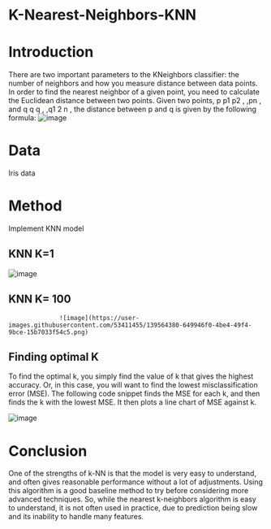 # K-Nearest-Neighbors-KNN

# Introduction

There are two important parameters to the KNeighbors classifier: the number of neighbors and how you measure distance between data points.
In order to find the nearest neighbor of a given point, you need to calculate the Euclidean distance between two points.
Given two points, p p1 p2 , ,pn , and q q q , ,q1 2 n , the distance between p and q is given by the following formula:
![image](https://user-images.githubusercontent.com/53411455/139564362-af415e72-1176-4faa-910d-575e5fc619ba.png)




# Data

Iris data 

# Method

Implement KNN model

## KNN K=1
![image](https://user-images.githubusercontent.com/53411455/139564377-d5e5396a-9426-4eea-be89-ec6bba20a59b.png)


                  


## KNN K= 100
                  ![image](https://user-images.githubusercontent.com/53411455/139564380-649946f0-4be4-49f4-9bce-15b7033f54c5.png)


                   


## Finding optimal K
To find the optimal k, you simply find the value of k that gives the highest accuracy. Or, in this case, you will want to find the lowest misclassification error (MSE). The following code snippet finds the MSE for each k, and then finds the k with the lowest MSE. It then plots a line chart of MSE against k.

![image](https://user-images.githubusercontent.com/53411455/139564385-ae4699ee-53cc-4024-9d61-76a35fe44f28.png)

                         

# Conclusion

One of the strengths of k-NN is that the model is very easy to understand, and often gives reasonable performance without a lot of adjustments. Using this algorithm is a good baseline method to try before considering more advanced techniques. So, while the nearest k-neighbors algorithm is easy to understand, it is not often used in practice, due to prediction being slow and its inability to handle many features.

